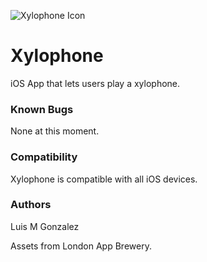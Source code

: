 ![Xylophone Icon](https://dl.dropboxusercontent.com/s/o0nx4e2wn803vhy/Xylophone%20Icon-60%402x.png?dl=0)

# Xylophone

iOS App that lets users play a xylophone.

### Known Bugs

None at this moment.

### Compatibility

Xylophone is compatible with all iOS devices.

### Authors

Luis M Gonzalez

Assets from London App Brewery.
